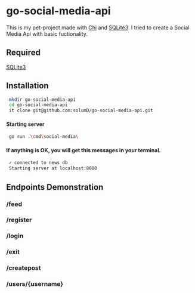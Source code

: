 #  go-social-media-api

This is my pet-project made with [Chi](https://github.com/go-chi/chi/) and [SQLite3](https://www.sqlite.org/). I tried to create a Social Media Api with basic fuctionality.

## Required

[SQLite3](https://www.sqlite.org/)

## Installation
```bash
 mkdir go-social-media-api
 cd go-social-media-api
 it clone git@github.com:solumD/go-social-media-api.git
```

#### Starting server 

```bash
 go run .\cmd\social-media\  
```

#### If anything is OK, you will get this messages in your terminal.

```bash
 ✓ connected to news db
 Starting server at localhost:8080
```
## Endpoints Demonstration

### /feed

### /register

### /login

### /exit

### /createpost

### /users/{username}